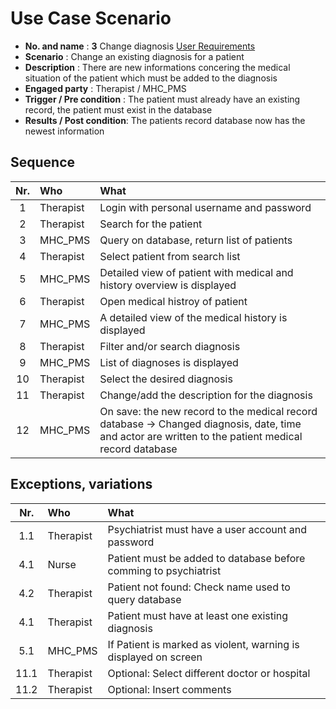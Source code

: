 # Use Case Scenario

* **No. and name**            : **3** Change diagnosis [User Requirements](https://github.com/fabaff/ch.bfh.bti7081.s2013.white/blob/master/ch.bfh.bti7081.s2013.white/doc/cs01/task04/requirements_document/requirements-document.md#3-change-diagnosis)
* **Scenario**                : Change an existing diagnosis for a patient
* **Description**             : There are new informations concering the medical situation of the patient which must be added to the diagnosis
* **Engaged party**           : Therapist / MHC_PMS
* **Trigger / Pre condition** : The patient must already have an existing record, the patient must exist in the database
* **Results / Post condition**: The patients record database now has the newest information

## Sequence

| Nr.  | Who       | What                                              |
|:----:|:----------|:--------------------------------------------------|
| 1    |Therapist  |Login with personal username and password          |
| 2    |Therapist  |Search for the patient  |
| 3    |MHC_PMS    |Query on database, return list of patients  |
| 4    |Therapist  |Select patient from search list  |
| 5    |MHC_PMS    |Detailed view of patient with medical and history overview is displayed  |
| 6    |Therapist  |Open medical histroy of patient |
| 7    |MHC_PMS    |A detailed view of the medical history is displayed  |
| 8    |Therapist  |Filter and/or search diagnosis  |
| 9    |MHC_PMS    |List of diagnoses is displayed  |
| 10    |Therapist  |Select the desired diagnosis  |
| 11   |Therapist  |Change/add the description for the diagnosis  |
| 12   |MHC_PMS  |On save: the new record to the medical record database -> Changed diagnosis, date, time and actor are written to the patient medical record database  | 

## Exceptions, variations

| Nr.  | Who       | What                                              |
|:----:|:----------|:--------------------------------------------------|
| 1.1    |Therapist  |Psychiatrist must have a user account and password |
| 4.1    |Nurse  |Patient must be added to database before comming to psychiatrist  |
| 4.2    |Therapist  |Patient not found: Check name used to query database |
| 4.1    |Therapist  |Patient must have at least one existing diagnosis  |
| 5.1    |MHC_PMS    |If Patient is marked as violent, warning is displayed on screen  |
| 11.1  |Therapist  |Optional: Select different doctor or hospital      |
| 11.2  |Therapist  |Optional: Insert comments                          |


